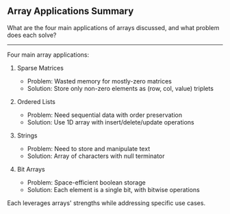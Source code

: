 ## Array Applications Summary

What are the four main applications of arrays discussed, and what problem does each solve?

---

Four main array applications:

1. Sparse Matrices
   - Problem: Wasted memory for mostly-zero matrices
   - Solution: Store only non-zero elements as (row, col, value) triplets

2. Ordered Lists
   - Problem: Need sequential data with order preservation
   - Solution: Use 1D array with insert/delete/update operations

3. Strings
   - Problem: Need to store and manipulate text
   - Solution: Array of characters with null terminator

4. Bit Arrays
   - Problem: Space-efficient boolean storage
   - Solution: Each element is a single bit, with bitwise operations

Each leverages arrays' strengths while addressing specific use cases.

